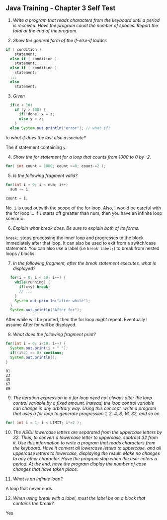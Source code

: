 ## Java Training - Chapter 3 Self Test

  1) _Write a program that reads characters from the keyboard until a period is received.
     Have the program count the number of spaces. Report the total at the end of the program._

	
  2) _Show the general form of the *if-else-if* ladder._
  
```java 
if ( condition )
    statement;
  else if ( condition )
    statement;
  else if ( condition )
    statement;
  ...
  else
    statement;
```
  
  3) _Given_
```java
  if(x < 10)
    if (y > 100) {
      if(!done) x = z;
      else y = z;
    }
  else System.out.println("error"); // what if?
```  

_to what if does the last *else* associate?_

The if statement containing `y`.
    
  4) _Show the *for* statement for a loop that counts from 1000 to 0 by -2._

```java
for( int count = 1000; count >=0; count-=2 );  
```

  5) _Is the following fragment valid?_

```java
for(int i = 0; i < num; i++)
  sum += i;
  
count = i;
```

No. `i` is used outwith the scope of the for loop. Also, I would be careful with the for loop ... if `i` starts off greatter than num, then you have an infinite loop scenario.
    
  6) _Explain what *break* does. Be sure to explain both of its forms._

`break;` stops processing the inner loop and progresses to the block immediately after that loop. It can also be used to exit from a switch/case statement.
You can also use a label (i.e `break label;`) to break from nested loops / blocks.  
    
  7) _In the following fragment, after the *break* statement executes, what is displayed?_
  
```java
  for(i = 0; i < 10; i++) {
    while(running) {
      if(x<y) break;
      // ...
    }
    System.out.println("after while");
  }
  System.out.println("After for");
```

After while will be printed, then the for loop _might_ repeat. Eventually I assume After for will be displayed.

  8) _What does the following fragment print?_
  
```java
for(int i = 0; i<10; i++) {
  System.out.print(i + " ");
  if((i%2) == 0) continue;
  System.out.println();
}
```

```
01
23
45
67
89
```

  9) _The iteration expression in a *for* loop need not always alter the loop control
    variable by a fixed amount. Instead, the loop control variable can change in any
    arbitrary way. Using this concept, write a program that uses a *for* loop to
    generate progression 1, 2, 4, 8, 16, 32, and so on._

```java    
for( int i = 1; i < LIMIT; i*=2 );
```
 
  10) _The ASCII lowercase letters are separated from the uppercase letters by 32. Thus,
     to convert a lowercase letter to uppercase, subtract 32 from it. Use this information
     to write a program that reads characters from the keyboard. Have it convert all
     lowercase letters to uppercase, and all uppercase letters to lowercase, displaying
     the result. Make no changes to any other character. Have the program stop when the
     user enters a period. At the end, have the program display the number of case changes
     that have taken place._

     
  
  11) _What is an infinite loop?_

A loop that never ends  
    
  12) _When using *break* with a label, must the label be on a block that contains the *break*?_
  
Yes  
  
 
